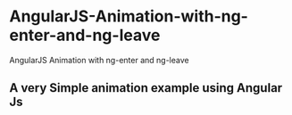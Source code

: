 # AngularJS-Animation-with-ng-enter-and-ng-leave
AngularJS Animation with ng-enter and ng-leave

## A very Simple animation example using Angular Js

